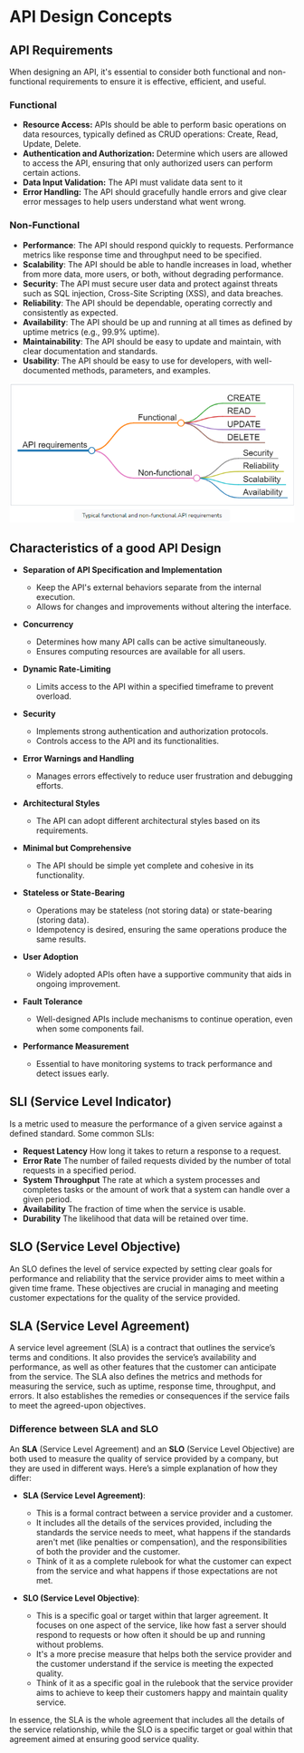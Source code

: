 # API Design Concepts
## API Requirements
When designing an API, it's essential to consider both functional and non-functional requirements to ensure it is effective, efficient, and useful. 
### Functional 
- **Resource Access:** APIs should be able to perform basic operations on data resources, typically defined as CRUD operations: Create, Read, Update, Delete.
- **Authentication and Authorization:** Determine which users are allowed to access the API, ensuring that only authorized users can perform certain actions.
- **Data Input Validation:** The API must validate data sent to it
- **Error Handling:** The API should gracefully handle errors and give clear error messages to help users understand what went wrong.

### Non-Functional

- **Performance**: The API should respond quickly to requests. Performance metrics like response time and throughput need to be specified.
- **Scalability**: The API should be able to handle increases in load, whether from more data, more users, or both, without degrading performance.
- **Security**: The API must secure user data and protect against threats such as SQL injection, Cross-Site Scripting (XSS), and data breaches.
- **Reliability**: The API should be dependable, operating correctly and consistently as expected.  
- **Availability**: The API should be up and running at all times as defined by uptime metrics (e.g., 99.9% uptime).   
- **Maintainability**: The API should be easy to update and maintain, with clear documentation and standards.  
- **Usability**: The API should be easy to use for developers, with well-documented methods, parameters, and examples.

<img src="img/API Requirements.png">

## Characteristics of a good API Design
- **Separation of API Specification and Implementation**
  - Keep the API's external behaviors separate from the internal execution.
  - Allows for changes and improvements without altering the interface.

- **Concurrency**
  - Determines how many API calls can be active simultaneously.
  - Ensures computing resources are available for all users.

- **Dynamic Rate-Limiting**
  - Limits access to the API within a specified timeframe to prevent overload.

- **Security**
  - Implements strong authentication and authorization protocols.
  - Controls access to the API and its functionalities.

- **Error Warnings and Handling**
  - Manages errors effectively to reduce user frustration and debugging efforts.

- **Architectural Styles**
  - The API can adopt different architectural styles based on its requirements.

- **Minimal but Comprehensive**
  - The API should be simple yet complete and cohesive in its functionality.

- **Stateless or State-Bearing**
  - Operations may be stateless (not storing data) or state-bearing (storing data).
  - Idempotency is desired, ensuring the same operations produce the same results.

- **User Adoption**
  - Widely adopted APIs often have a supportive community that aids in ongoing improvement.

- **Fault Tolerance**
  - Well-designed APIs include mechanisms to continue operation, even when some components fail.

- **Performance Measurement**
  - Essential to have monitoring systems to track performance and detect issues early.
  
## SLI (Service Level Indicator)
Is a metric used to measure the performance of a given service against a defined standard.
Some common SLIs:
- **Request Latency** How long it takes to return a response to a request.
- **Error Rate** The number of failed requests divided by the number of total requests in a specified period.
- **System Throughput** The rate at which a system processes and completes tasks or the amount of work that a system can handle over a given period.
- **Availability** The fraction of time when the service is usable.
- **Durability** The likelihood that data will be retained over time.

## SLO (Service Level Objective)
An SLO defines the level of service expected by setting clear goals for performance and reliability that the service provider aims to meet within a given time frame. These objectives are crucial in managing and meeting customer expectations for the quality of the service provided.

## SLA (Service Level Agreement)
A service level agreement (SLA) is a contract that outlines the service’s terms and conditions. It also provides the service’s availability and performance, as well as other features that the customer can anticipate from the service. The SLA also defines the metrics and methods for measuring the service, such as uptime, response time, throughput, and errors. It also establishes the remedies or consequences if the service fails to meet the agreed-upon objectives.

### Difference between SLA and SLO
An **SLA** (Service Level Agreement) and an **SLO** (Service Level Objective) are both used to measure the quality of service provided by a company, but they are used in different ways. Here’s a simple explanation of how they differ:

- **SLA (Service Level Agreement)**:
  - This is a formal contract between a service provider and a customer.
  - It includes all the details of the services provided, including the standards the service needs to meet, what happens if the standards aren't met (like penalties or compensation), and the responsibilities of both the provider and the customer.
  - Think of it as a complete rulebook for what the customer can expect from the service and what happens if those expectations are not met.

- **SLO (Service Level Objective)**:
  - This is a specific goal or target within that larger agreement. It focuses on one aspect of the service, like how fast a server should respond to requests or how often it should be up and running without problems.
  - It's a more precise measure that helps both the service provider and the customer understand if the service is meeting the expected quality.
  - Think of it as a specific goal in the rulebook that the service provider aims to achieve to keep their customers happy and maintain quality service.

In essence, the SLA is the whole agreement that includes all the details of the service relationship, while the SLO is a specific target or goal within that agreement aimed at ensuring good service quality.